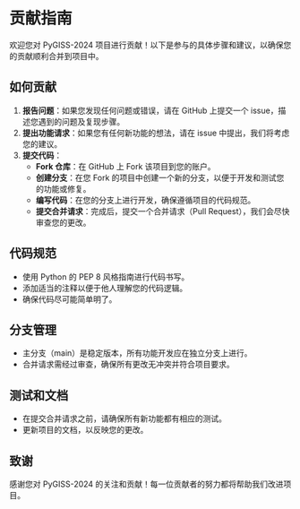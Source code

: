 # 贡献指南

欢迎您对 PyGISS-2024 项目进行贡献！以下是参与的具体步骤和建议，以确保您的贡献顺利合并到项目中。

## 如何贡献

1. **报告问题**：如果您发现任何问题或错误，请在 GitHub 上提交一个 issue，描述您遇到的问题及复现步骤。
2. **提出功能请求**：如果您有任何新功能的想法，请在 issue 中提出，我们将考虑您的建议。
3. **提交代码**：
   - **Fork 仓库**：在 GitHub 上 Fork 该项目到您的账户。
   - **创建分支**：在您 Fork 的项目中创建一个新的分支，以便于开发和测试您的功能或修复。
   - **编写代码**：在您的分支上进行开发，确保遵循项目的代码规范。
   - **提交合并请求**：完成后，提交一个合并请求（Pull Request），我们会尽快审查您的更改。

## 代码规范

- 使用 Python 的 PEP 8 风格指南进行代码书写。
- 添加适当的注释以便于他人理解您的代码逻辑。
- 确保代码尽可能简单明了。

## 分支管理

- 主分支（main）是稳定版本，所有功能开发应在独立分支上进行。
- 合并请求需经过审查，确保所有更改无冲突并符合项目要求。

## 测试和文档

- 在提交合并请求之前，请确保所有新功能都有相应的测试。
- 更新项目的文档，以反映您的更改。

## 致谢

感谢您对 PyGISS-2024 的关注和贡献！每一位贡献者的努力都将帮助我们改进项目。

